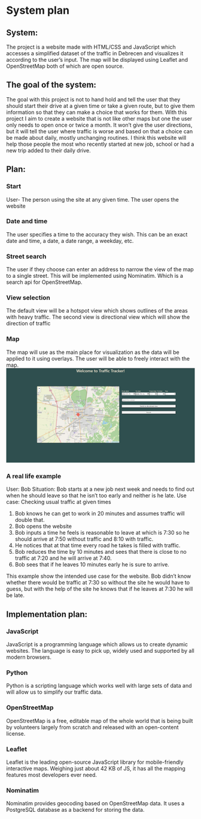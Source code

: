 # System plan

## System:
The project is a website made with HTML/CSS and JavaScript which accesses a simplified dataset of the traffic in Debrecen and visualizes it according to the user’s input. The map will be displayed using Leaflet and OpenStreetMap both of which are open source.

## The goal of the system:
The goal with this project is not to hand hold and tell the user that they should start their drive at a given time or take a given route, but to give them information so that they can make a choice that works for them. 
With this project I aim to create a website that is not like other maps but one the user only needs to open once or twice a month. It won’t give the user directions, but it will tell the user where traffic is worse and based on that a choice can be made about daily, mostly unchanging routines. I think this website will help those people the most who recently started at new job, school or had a new trip added to their daily drive.
## Plan:
### Start
User- The person using the site at any given time.
The user opens the website

### Date and time
The user specifies a time to the accuracy they wish. This can be an exact date and time, a date, a date range,  a weekday, etc.

### Street search
The user if they choose can enter an address to narrow the view of the map to a single street. This will be implemented using Nominatim. Which is a search api for OpenStreetMap.

### View selection
The default view will be a hotspot view which shows outlines of the areas with heavy traffic.
The second view is directional view which will show the direction of traffic

### Map
The map will use as the main place for visualization as the data will be applied to it using overlays. The user will be able to freely interact with the map.
<img src = "traffic.PNG">


### A real life example
User: Bob
Situation: Bob starts at a new job next week and needs to find out when he should leave so that he isn’t too early and neither is he late.
Use case: Checking usual traffic at given times
1. Bob knows he can get to work in 20 minutes and assumes traffic will double that.
2. Bob opens the website
3. Bob inputs a time he feels is reasonable to leave at which is 7:30 so he should arrive at 7:50 without traffic and 8:10 with traffic.
4. He notices that at that time every road he takes is filled with traffic.
5. Bob reduces the time by 10 minutes and sees that there is close to no traffic at 7:20 and he will arrive at 7:40. 
6. Bob sees that if he leaves 10 minutes early he is sure to arrive. 
 
This example show the intended use case for the website. Bob didn’t know whether there would be traffic at 7:30 so without the site he would have to guess, but with the help of the site he knows that if he leaves at 7:30 he will be late. 

## Implementation plan:
### JavaScript 
JavaScript is a programming language which allows us to create dynamic websites. The language is easy to pick up, widely used and supported by all modern browsers. 

### Python 
Python is a scripting language which works well with large sets of data and will allow us to simplify our traffic data.

### OpenStreetMap
OpenStreetMap is a free, editable map of the whole world that is being built by volunteers largely from scratch and released with an open-content license.

### Leaflet
Leaflet is the leading open-source JavaScript library for mobile-friendly interactive maps. Weighing just about 42 KB of JS, it has all the mapping features most developers ever need. 
### Nominatim
Nominatim provides geocoding based on OpenStreetMap data. It uses a PostgreSQL database as a backend for storing the data.
